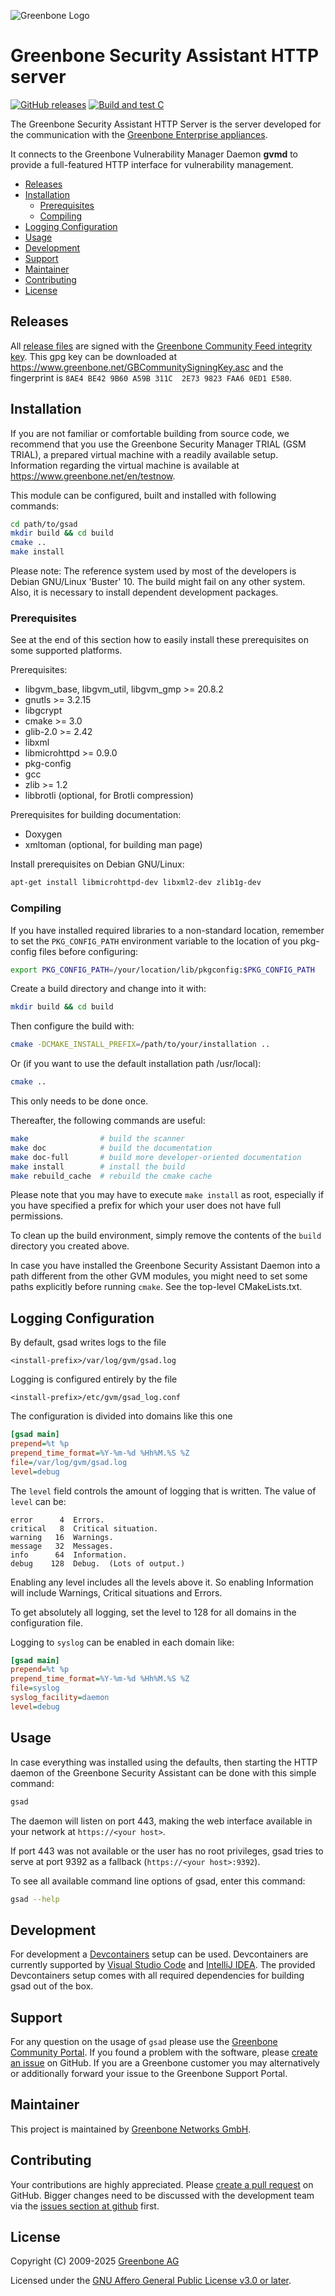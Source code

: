 ![Greenbone Logo](https://www.greenbone.net/wp-content/uploads/gb_new-logo_horizontal_rgb_small.png)

# Greenbone Security Assistant HTTP server <!-- omit in toc -->

[![GitHub releases](https://img.shields.io/github/release/greenbone/gsad.svg)](https://github.com/greenbone/gsad/releases)
[![Build and test C](https://github.com/greenbone/gsad/actions/workflows/ci-c.yml/badge.svg?branch=main)](https://github.com/greenbone/gsad/actions/workflows/ci-c.yml?query=branch%3Amain++)

The Greenbone Security Assistant HTTP Server is the server developed for the
communication with the [Greenbone Enterprise appliances](https://www.greenbone.net/en/product-comparison/).

It connects to the Greenbone Vulnerability Manager Daemon **gvmd** to provide a
full-featured HTTP interface for vulnerability management.

- [Releases](#releases)
- [Installation](#installation)
  - [Prerequisites](#prerequisites)
  - [Compiling](#compiling)
- [Logging Configuration](#logging-configuration)
- [Usage](#usage)
- [Development](#development)
- [Support](#support)
- [Maintainer](#maintainer)
- [Contributing](#contributing)
- [License](#license)

## Releases

All [release files](https://github.com/greenbone/gsad/releases) are signed with
the [Greenbone Community Feed integrity key](https://community.greenbone.net/t/gcf-managing-the-digital-signatures/101).
This gpg key can be downloaded at https://www.greenbone.net/GBCommunitySigningKey.asc
and the fingerprint is `8AE4 BE42 9B60 A59B 311C  2E73 9823 FAA6 0ED1 E580`.

## Installation

If you are not familiar or comfortable building from source code, we recommend
that you use the Greenbone Security Manager TRIAL (GSM TRIAL), a prepared virtual
machine with a readily available setup. Information regarding the virtual machine
is available at <https://www.greenbone.net/en/testnow>.

This module can be configured, built and installed with following commands:

```bash
cd path/to/gsad
mkdir build && cd build
cmake ..
make install
```

Please note: The reference system used by most of the developers is Debian
GNU/Linux 'Buster' 10. The build might fail on any other system. Also, it is
necessary to install dependent development packages.

### Prerequisites

See at the end of this section how to easily install these prerequisites on
some supported platforms.

Prerequisites:

- libgvm_base, libgvm_util, libgvm_gmp >= 20.8.2
- gnutls >= 3.2.15
- libgcrypt
- cmake >= 3.0
- glib-2.0 >= 2.42
- libxml
- libmicrohttpd >= 0.9.0
- pkg-config
- gcc
- zlib >= 1.2
- libbrotli (optional, for Brotli compression)

Prerequisites for building documentation:

- Doxygen
- xmltoman (optional, for building man page)

Install prerequisites on Debian GNU/Linux:

```bash
apt-get install libmicrohttpd-dev libxml2-dev zlib1g-dev
```

### Compiling

If you have installed required libraries to a non-standard location, remember to
set the `PKG_CONFIG_PATH` environment variable to the location of you pkg-config
files before configuring:

```bash
export PKG_CONFIG_PATH=/your/location/lib/pkgconfig:$PKG_CONFIG_PATH
```

Create a build directory and change into it with:

```bash
mkdir build && cd build
```

Then configure the build with:

```bash
cmake -DCMAKE_INSTALL_PREFIX=/path/to/your/installation ..
```

Or (if you want to use the default installation path /usr/local):

```bash
cmake ..
```

This only needs to be done once.

Thereafter, the following commands are useful:

```sh
make                # build the scanner
make doc            # build the documentation
make doc-full       # build more developer-oriented documentation
make install        # install the build
make rebuild_cache  # rebuild the cmake cache
```

Please note that you may have to execute `make install` as root, especially if
you have specified a prefix for which your user does not have full permissions.

To clean up the build environment, simply remove the contents of the `build`
directory you created above.

In case you have installed the Greenbone Security Assistant Daemon into a path
different from the other GVM modules, you might need to set some paths
explicitly before running `cmake`. See the top-level CMakeLists.txt.

## Logging Configuration

By default, gsad writes logs to the file

```text
<install-prefix>/var/log/gvm/gsad.log
```

Logging is configured entirely by the file

```text
<install-prefix>/etc/gvm/gsad_log.conf
```

The configuration is divided into domains like this one

```ini
[gsad main]
prepend=%t %p
prepend_time_format=%Y-%m-%d %Hh%M.%S %Z
file=/var/log/gvm/gsad.log
level=debug
```

The `level` field controls the amount of logging that is written.
The value of `level` can be:

```text
error      4  Errors.
critical   8  Critical situation.
warning   16  Warnings.
message   32  Messages.
info      64  Information.
debug    128  Debug.  (Lots of output.)
```

Enabling any level includes all the levels above it. So enabling Information
will include Warnings, Critical situations and Errors.

To get absolutely all logging, set the level to 128 for all domains in the
configuration file.

Logging to `syslog` can be enabled in each domain like:

```ini
[gsad main]
prepend=%t %p
prepend_time_format=%Y-%m-%d %Hh%M.%S %Z
file=syslog
syslog_facility=daemon
level=debug
```

## Usage

In case everything was installed using the defaults, then starting the HTTP
daemon of the Greenbone Security Assistant can be done with this simple command:

```sh
gsad
```

The daemon will listen on port 443, making the web interface
available in your network at `https://<your host>`.

If port 443 was not available or the user has no root privileges,
gsad tries to serve at port 9392 as a fallback (`https://<your host>:9392`).

To see all available command line options of gsad, enter this command:

```sh
gsad --help
```

## Development

For development a [Devcontainers](https://containers.dev/) setup can be used.
Devcontainers are currently supported by [Visual Studio Code](https://code.visualstudio.com/docs/devcontainers/containers)
and [IntelliJ IDEA](https://blog.jetbrains.com/idea/2024/07/using-dev-containers-in-jetbrains-ides-part-1/).
The provided Devcontainers setup comes with all required dependencies for building
gsad out of the box.

## Support

For any question on the usage of `gsad` please use the [Greenbone Community
Portal](https://community.greenbone.net/). If you found a problem with the
software, please [create an issue](https://github.com/greenbone/gsad/issues) on
GitHub. If you are a Greenbone customer you may alternatively or additionally
forward your issue to the Greenbone Support Portal.

## Maintainer

This project is maintained by [Greenbone Networks
GmbH](https://www.greenbone.net/).

## Contributing

Your contributions are highly appreciated. Please [create a pull
request](https://github.com/greenbone/gsad/pulls) on GitHub. Bigger changes need
to be discussed with the development team via the [issues section at
github](https://github.com/greenbone/gsad/issues) first.

## License

Copyright (C) 2009-2025 [Greenbone AG](https://www.greenbone.net/)

Licensed under the [GNU Affero General Public License v3.0 or later](LICENSE).
